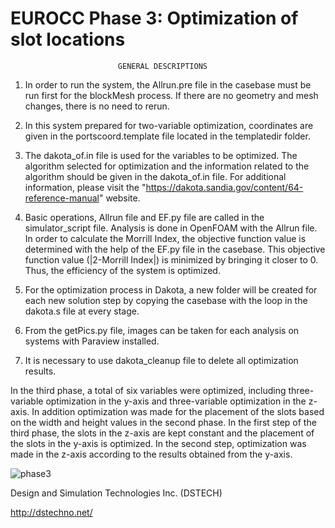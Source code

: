 # EUROCC Phase 3: Optimization of slot locations                                 
 
							GENERAL DESCRIPTIONS

1. 	In order to run the system, the Allrun.pre file in the casebase must be run first for the blockMesh process. 
	If there are no geometry and mesh changes, there is no need to rerun.

2. 	In this system prepared for two-variable optimization, coordinates are given in the portscoord.template file located in the templatedir folder.

3. 	The dakota_of.in file is used for the variables to be optimized. 
	The algorithm selected for optimization and the information related to the algorithm should be given in the dakota_of.in file. 
	For additional information, please visit the "https://dakota.sandia.gov/content/64-reference-manual" website.

4. 	Basic operations, Allrun file and EF.py file are called in the simulator_script file. 
	Analysis is done in OpenFOAM with the Allrun file. 
	In order to calculate the Morrill Index, the objective function value is determined with the help of the EF.py file in the casebase. 
	This objective function value (|2-Morrill Index|) is minimized by bringing it closer to 0. Thus, the efficiency of the system is optimized.

5. 	For the optimization process in Dakota, a new folder will be created for each new solution step by copying the casebase with the loop in the dakota.s file at every 	stage.

6. 	From the getPics.py file, images can be taken for each analysis on systems with Paraview installed.

7.	It is necessary to use dakota_cleanup file to delete all optimization results.


In the third phase, a total of six variables were optimized, including three-variable optimization in the y-axis and three-variable optimization in the z-axis. In addition optimization was made for the placement of the slots based on the width and height values in the second phase.
In the first step of the third phase, the slots in the z-axis are kept constant and the placement of the slots in the y-axis is optimized.
In the second step, optimization was made in the z-axis according to the results obtained from the y-axis.

![phase3](https://user-images.githubusercontent.com/90314532/133415951-48d8e6a4-54de-44bf-b034-082ee13dc54f.gif)

Design and Simulation Technologies Inc. (DSTECH)
    
http://dstechno.net/
